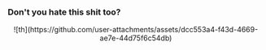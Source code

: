 ### Don't you hate this shit too?
<div align="center">
  ![th](https://github.com/user-attachments/assets/dcc553a4-f43d-4669-ae7e-44d75f6c54db)
</div>
